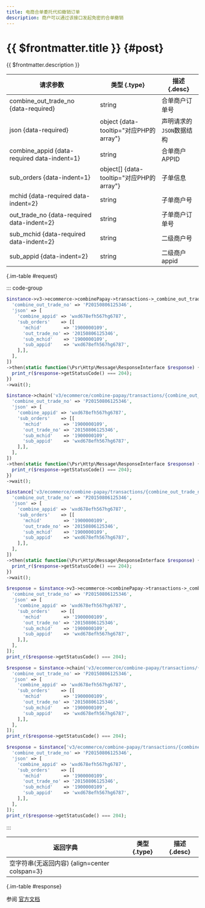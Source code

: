 ```yaml
---
title: 电商合单委托代扣撤销订单
description: 商户可以通过该接口发起免密的合单撤销
---
```


# {{ $frontmatter.title }} {#post}

{{ $frontmatter.description }}

| 请求参数 | 类型 {.type} | 描述 {.desc}
| --- | --- | ---
| combine_out_trade_no {data-required} | string | 合单商户订单号
| json {data-required} | object {data-tooltip="对应PHP的array"} | 声明请求的`JSON`数据结构
| combine_appid {data-required data-indent=1} | string | 合单商户APPID
| sub_orders {data-indent=1} | object[] {data-tooltip="对应PHP的array"} | 子单信息
| mchid {data-required data-indent=2} | string | 子单商户号
| out_trade_no {data-required data-indent=2} | string | 子单商户订单号
| sub_mchid {data-required data-indent=2} | string | 二级商户号
| sub_appid {data-indent=2} | string | 二级商户appid

{.im-table #request}

::: code-group

```php [异步纯链式]
$instance->v3->ecommerce->combinePapay->transactions->_combine_out_trade_no_->reverse->postAsync([
  'combine_out_trade_no' => 'P20150806125346',
  'json' => [
    'combine_appid' => 'wxd678efh567hg6787',
    'sub_orders'    => [[
      'mchid'        => '1900000109',
      'out_trade_no' => '20150806125346',
      'sub_mchid'    => '1900000109',
      'sub_appid'    => 'wxd678efh567hg6787',
    ],],
  ],
])
->then(static function(\Psr\Http\Message\ResponseInterface $response) {
  print_r($response->getStatusCode() === 204);
})
->wait();
```

```php [异步声明式]
$instance->chain('v3/ecommerce/combine-papay/transactions/{combine_out_trade_no}/reverse')->postAsync([
  'combine_out_trade_no' => 'P20150806125346',
  'json' => [
    'combine_appid' => 'wxd678efh567hg6787',
    'sub_orders'    => [[
      'mchid'        => '1900000109',
      'out_trade_no' => '20150806125346',
      'sub_mchid'    => '1900000109',
      'sub_appid'    => 'wxd678efh567hg6787',
    ],],
  ],
])
->then(static function(\Psr\Http\Message\ResponseInterface $response) {
  print_r($response->getStatusCode() === 204);
})
->wait();
```

```php [异步属性式]
$instance['v3/ecommerce/combine-papay/transactions/{combine_out_trade_no}/reverse']->postAsync([
  'combine_out_trade_no' => 'P20150806125346',
  'json' => [
    'combine_appid' => 'wxd678efh567hg6787',
    'sub_orders'    => [[
      'mchid'        => '1900000109',
      'out_trade_no' => '20150806125346',
      'sub_mchid'    => '1900000109',
      'sub_appid'    => 'wxd678efh567hg6787',
    ],],
  ],
])
->then(static function(\Psr\Http\Message\ResponseInterface $response) {
  print_r($response->getStatusCode() === 204);
})
->wait();
```

```php [同步纯链式]
$response = $instance->v3->ecommerce->combinePapay->transactions->_combine_out_trade_no_->reverse->post([
  'combine_out_trade_no' => 'P20150806125346',
  'json' => [
    'combine_appid' => 'wxd678efh567hg6787',
    'sub_orders'    => [[
      'mchid'        => '1900000109',
      'out_trade_no' => '20150806125346',
      'sub_mchid'    => '1900000109',
      'sub_appid'    => 'wxd678efh567hg6787',
    ],],
  ],
]);
print_r($response->getStatusCode() === 204);
```

```php [同步声明式]
$response = $instance->chain('v3/ecommerce/combine-papay/transactions/{combine_out_trade_no}/reverse')->post([
  'combine_out_trade_no' => 'P20150806125346',
  'json' => [
    'combine_appid' => 'wxd678efh567hg6787',
    'sub_orders'    => [[
      'mchid'        => '1900000109',
      'out_trade_no' => '20150806125346',
      'sub_mchid'    => '1900000109',
      'sub_appid'    => 'wxd678efh567hg6787',
    ],],
  ],
]);
print_r($response->getStatusCode() === 204);
```

```php [同步属性式]
$response = $instance['v3/ecommerce/combine-papay/transactions/{combine_out_trade_no}/reverse']->post([
  'combine_out_trade_no' => 'P20150806125346',
  'json' => [
    'combine_appid' => 'wxd678efh567hg6787',
    'sub_orders'    => [[
      'mchid'        => '1900000109',
      'out_trade_no' => '20150806125346',
      'sub_mchid'    => '1900000109',
      'sub_appid'    => 'wxd678efh567hg6787',
    ],],
  ],
]);
print_r($response->getStatusCode() === 204);
```

:::

| 返回字典 | 类型 {.type} | 描述 {.desc}
| --- | --- | ---
| 空字符串(无返回内容) {align=center colspan=3}

{.im-table #response}

参阅 [官方文档](https://pay.weixin.qq.com/doc/v3/partner/4012884126)
